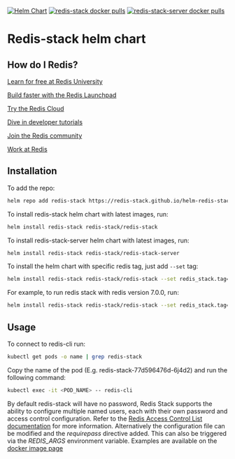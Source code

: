 [![Helm Chart](https://img.shields.io/github/v/release/redis-stack/helm-redis-stack.svg)](https://github.com/redis-stack/helm-redis-stack/releases/latest)
[![redis-stack docker pulls](https://img.shields.io/docker/pulls/redis/redis-stack?label=redis-stack)](https://img.shields.io/docker/pulls/redis/redis-stack)
[![redis-stack-server docker pulls](https://img.shields.io/docker/pulls/redis/redis-stack-server?label=redis-stack-server)](https://img.shields.io/docker/pulls/redis/redis-stack-server)

# Redis-stack helm chart

## How do I Redis?

[Learn for free at Redis University](https://university.redis.com/)

[Build faster with the Redis Launchpad](https://launchpad.redis.com/)

[Try the Redis Cloud](https://redis.com/try-free/)

[Dive in developer tutorials](https://developer.redis.com/)

[Join the Redis community](https://redis.com/community/)

[Work at Redis](https://redis.com/company/careers/jobs/)

## Installation

To add the repo:

```bash
helm repo add redis-stack https://redis-stack.github.io/helm-redis-stack/
```

To install redis-stack helm chart with latest images, run:

```bash
helm install redis-stack redis-stack/redis-stack
```

To install redis-stack-server helm chart with latest images, run:

```bash
helm install redis-stack redis-stack/redis-stack-server
```

To install the helm chart with specific redis tag, just add ```--set``` tag:

```bash
helm install redis-stack redis-stack/redis-stack --set redis_stack.tag="<TAG>"
```

For example, to run redis stack with redis version 7.0.0, run:

```bash
helm install redis-stack redis-stack/redis-stack --set redis_stack.tag="7.0.0-RC5"
```


## Usage

To connect to redis-cli run:

```bash
kubectl get pods -o name | grep redis-stack
```

Copy the name of the pod (E.g. redis-stack-77d596476d-6j4d2) and run the following command:

```bash
kubectl exec -it <POD_NAME> -- redis-cli
```

By default redis-stack will have no password, Redis Stack supports the ability to configure multiple named users, each with their own password and access control configuration.  Refer to the [Redis Access Control List documentation](https://redis.io/docs/management/security/acl/) for more information. Alternatively the configuration file can be modified and the *requirepass* directive added. This can also be triggered via the *REDIS_ARGS* environment variable. Examples are available on the [docker image page](https://hub.docker.com/repository/docker/redis/redis-stack-server/)
